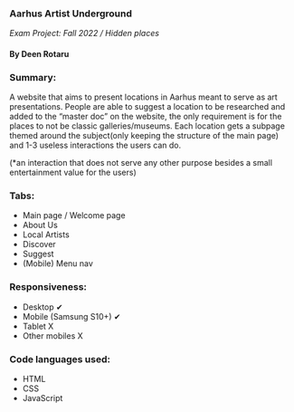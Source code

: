 ### Aarhus Artist Underground
*Exam Project: Fall 2022 / Hidden places*
#### By Deen Rotaru


### Summary:
   A website that aims to present locations in Aarhus meant to serve as art presentations. People are able to suggest a location to be researched and added to the “master doc” on the website, the only requirement is for the places to not be classic galleries/museums.
    Each location gets a subpage themed around the subject(only keeping the structure of the main page) and 1-3 useless interactions the users can do.

(*an interaction that does not serve any other purpose besides a small entertainment value for the users)

### Tabs:
+ Main page / Welcome page
+ About Us
+ Local Artists
+ Discover
+ Suggest
+ (Mobile) Menu nav

### Responsiveness:
+ Desktop ✔
+ Mobile (Samsung S10+) ✔
+ Tablet X
+ Other mobiles X

### Code languages used:
+ HTML
+ CSS
+ JavaScript
